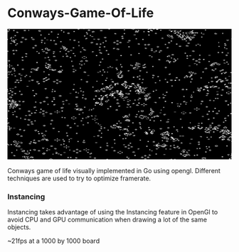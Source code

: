 # Conways-Game-Of-Life

![](example.gif)

Conways game of life visually implemented in Go using opengl. Different techniques are used to try to optimize framerate.

### Instancing 

Instancing takes advantage of using the Instancing feature in OpenGl to avoid CPU and GPU communication when drawing a lot of the same objects. 

~21fps at a 1000 by 1000 board


